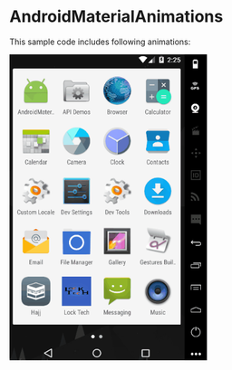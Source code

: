 # AndroidMaterialAnimations

This sample code includes following animations:


<img src="https://github.com/Luckyrana001/AndroidMaterialAnimations/blob/master/anim.gif" width="350"/>
